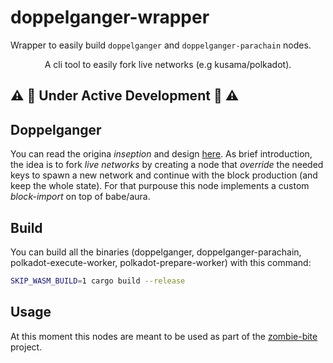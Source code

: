 # doppelganger-wrapper
Wrapper to easily build `doppelganger` and `doppelganger-parachain` nodes.

<div align="center">
<p>A cli tool to easily fork live networks (e.g kusama/polkadot).</p>
</div>

## :warning: :construction: Under Active Development :construction: :warning:

## Doppelganger

You can read the origina _inseption_ and design [here](https://github.com/paritytech/polkadot-sdk/issues/4230).
As brief introduction, the idea is to fork _live networks_ by creating a node that  _override_ the needed keys to
spawn a new network and continue with the block production (and keep the whole state). For that purpouse this node implements
a custom _block-import_ on top of babe/aura.

## Build

You can build all the binaries (doppelganger, doppelganger-parachain, polkadot-execute-worker, polkadot-prepare-worker) with this command:

```sh
SKIP_WASM_BUILD=1 cargo build --release
```

## Usage

At this moment this nodes are meant to be used as part of the [zombie-bite](https://github.com/pepoviola/zombie-bite) project.

